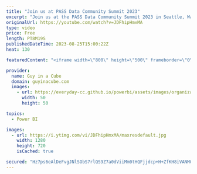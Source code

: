 ```yaml
---
title: "Join us at PASS Data Community Summit 2023"
excerpt: "Join us at the PASS Data Community Summit 2023 in Seattle, Washington in November! We will be delivering a Microsoft Fabric Pre-con and ready to meet up with the community!   PASS Data Community Summit 2023 https://passdatacommunitysummit.com/  Pre-Conference session from Adam and Patrick -  Harnessing"
originalUrl: https://youtube.com/watch?v=JDFhipHmxMA
type: video
price: Free
length: PT8M19S
publishedDateTime: 2023-08-25T15:00:22Z
heat: 130

featuredContent: "<iframe width=\"800\" height=\"500\" frameborder=\"0\" src=\"https://www.youtube.com/embed/JDFhipHmxMA\" allow=\"accelerometer; autoplay; encrypted-media; gyroscope; picture-in-picture\" allowfullscreen></iframe>"

provider:
  name: Guy in a Cube
  domain: guyinacube.com
  images:
    - url: https://everyday-cc.github.io/powerbi/assets/images/organizations/guyinacube.com-50x50.jpg
      width: 50
      height: 50

topics:
  - Power BI

images:
  - url: https://i.ytimg.com/vi/JDFhipHmxMA/maxresdefault.jpg
    width: 1280
    height: 720
    isCached: true

secured: "Hz7ps6eAlDeFvgJNlSObS7rlQS9Z7a0dViiMm0tHQFjjdcp+H+ZfKH8iVANM0F6iS1Uxp56hSCSPdCsvsJFjSMhaV+S3clOh/qwqyKfe4c0Y8jIw8p8cM1y5FRxYLlsyMoY7sSvTgbjV0z2eZ+pVZTZ6k7FSiipuyyMxvpu92V3c+gShxmr1kIcV/brfkEsOdd02o3g1f8aamF+Kk9MFUfDqWjp3MHu5F/J6nBPoEJOrjiZUlTBpjgMw4t7Ue5wR3frZUWUJWhpVaPSWHLdcDWUpOB3doAd1mjy4GHmUDm4WBNfi3kqxwBoaqYY9BaI4hDRHjglcD7Qv1W/jV+l8nMGqtGw1/Mq8hhLleRFzBc4SRC5dvmj7rJHLoLt1d/+Mc6Wzj+tGBX1w8ikla9sGTVIKGmzayz4p/AgWO0OpHR4=;dUMJbpO9QiSI4T4sAf0pJA=="
---
```


